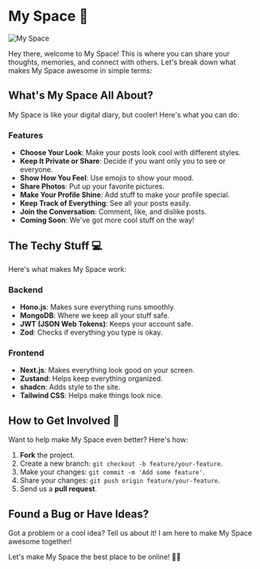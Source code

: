 # My Space 🌟

![My Space](https://i.ibb.co/RzXXzzM/myspace.png)

Hey there, welcome to My Space! This is where you can share your thoughts, memories, and connect with others. Let's break down what makes My Space awesome in simple terms:

## What's My Space All About?

My Space is like your digital diary, but cooler! Here's what you can do:

### Features 
- **Choose Your Look**: Make your posts look cool with different styles.
- **Keep It Private or Share**: Decide if you want only you to see or everyone.
- **Show How You Feel**: Use emojis to show your mood.
- **Share Photos**: Put up your favorite pictures.
- **Make Your Profile Shine**: Add stuff to make your profile special.
- **Keep Track of Everything**: See all your posts easily.
- **Join the Conversation**: Comment, like, and dislike posts.
- **Coming Soon**: We've got more cool stuff on the way!

## The Techy Stuff 💻

Here's what makes My Space work:

### Backend
- **Hono.js**: Makes sure everything runs smoothly.
- **MongoDB**: Where we keep all your stuff safe.
- **JWT (JSON Web Tokens)**: Keeps your account safe.
- **Zod**: Checks if everything you type is okay.

### Frontend
- **Next.js**: Makes everything look good on your screen.
- **Zustand**: Helps keep everything organized.
- **shadcn**: Adds style to the site.
- **Tailwind CSS**: Helps make things look nice.

## How to Get Involved 🚀

Want to help make My Space even better? Here's how:

1. **Fork** the project.
2. Create a new branch: `git checkout -b feature/your-feature`.
3. Make your changes: `git commit -m 'Add some feature'`.
4. Share your changes: `git push origin feature/your-feature`.
5. Send us a **pull request**.

## Found a Bug or Have Ideas?

Got a problem or a cool idea? Tell us about it! I am here to make My Space awesome together!

Let's make My Space the best place to be online! 🚀✨
